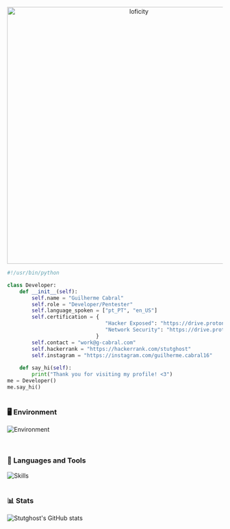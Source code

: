 <p align="center">
<img alt="loficity" width="600px" src="https://github.com/HyunCafe/HyunCafe/raw/main/assests/loficity.gif"</img>
</p>

```python
#!/usr/bin/python

class Developer:
    def __init__(self):
        self.name = "Guilherme Cabral"
        self.role = "Developer/Pentester"
        self.language_spoken = ["pt_PT", "en_US"]
        self.certification = {
                                "Hacker Exposed": "https://drive.proton.me/urls/YGJH542X70#VdGEZDixXXaX",
                                "Network Security": "https://drive.proton.me/urls/SPZS71EB30#EeFsrnzag8sE"
                             }
        self.contact = "work@g-cabral.com"
        self.hackerrank = "https://hackerrank.com/stutghost"
        self.instagram = "https://instagram.com/guilherme.cabral16"
        
    def say_hi(self):
        print("Thank you for visiting my profile! <3")
me = Developer()
me.say_hi()
```

#

### 🖥 Environment
![Environment](https://skillicons.dev/icons?i=linux,vscode)

<br>

### 🧰 Languages and Tools
![Skills](https://skillicons.dev/icons?i=py,bash,c,cpp,cs)

#

### 📊 Stats

![Stutghost's GitHub stats](https://github-readme-stats.vercel.app/api?username=stutghost&show_icons=true&theme=gruvbox)
